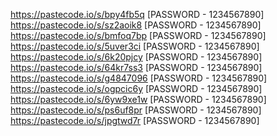 https://pastecode.io/s/bpy4fb5q
[PASSWORD - 1234567890]
https://pastecode.io/s/sz2aoik8
[PASSWORD - 1234567890]
https://pastecode.io/s/bmfoq7bp
[PASSWORD - 1234567890]
https://pastecode.io/s/5uver3ci
[PASSWORD - 1234567890]
https://pastecode.io/s/6k20pjcy
[PASSWORD - 1234567890]
https://pastecode.io/s/64kr7ss3
[PASSWORD - 1234567890]
https://pastecode.io/s/g4847096
[PASSWORD - 1234567890]
https://pastecode.io/s/ogpcic6y
[PASSWORD - 1234567890]
https://pastecode.io/s/6yw9xe1w
[PASSWORD - 1234567890]
https://pastecode.io/s/ps6uf8pr
[PASSWORD - 1234567890]
https://pastecode.io/s/jpgtwd7r
[PASSWORD - 1234567890]
